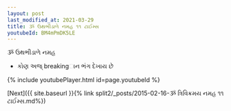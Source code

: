 ```yaml
---
layout: post
last_modified_at: 2021-03-29
title: ૐ ઉથભીડાળે નમહ ૧૧ ટાઈમ્સ
youtubeId: BM4mPmDK5LE
---
```

 
 
 ૐ ઉથભીડાળે નમહ  
 
 -  કોણ અજ્ breakingાન ભંગ દેખાય છે 
 
  
 
  
 
 
 
 
 
 


{% include youtubePlayer.html id=page.youtubeId %}
 
[Next]({{ site.baseurl }}{% link  split2/_posts/2015-02-16-ૐ ત્રિવિક્રમય નમહ ૧૧ ટાઈમ્સ.md%})
 
